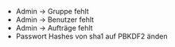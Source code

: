 * Admin -> Gruppe fehlt
* Admin -> Benutzer fehlt
* Admin -> Aufträge fehlt
* Passwort Hashes von sha1 auf PBKDF2 änden
